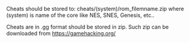 Cheats should be stored to:  cheats/(system)/rom_filemname.zip where (system) is name of the core like NES, SNES, Genesis, etc..

Cheats are in .gg format should be stored in zip. Such zip can be downloaded from https://gamehacking.org/
